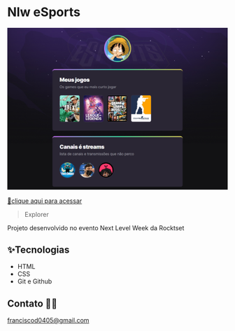 # Nlw eSports 

![preview](./.github/preview.png)

[🔗clique aqui para acessar](https://sanforcci.github.io/Nlw-esports-explorer/)

>Explorer

Projeto desenvolvido no evento Next Level Week da Rocktset

## ✨Tecnologias
- HTML
- CSS 
- Git e Github

## Contato 🗿🍷
franciscod0405@gmail.com


